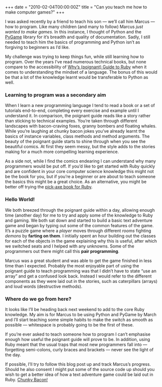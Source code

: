 +++
date = "2010-02-04T00:00:00Z"
title = "Can you teach me how to make computer games?"
+++

I was asked recently by a friend to teach his son — we’ll call him
Marcus — how to program. Like many children (and many to follow)
Marcus _just wanted to make games_. In this instance, I thought of
Python and the [PyGame](http://www.pygame.org/) library for it’s
breadth and quality of documentation. Sadly, I still needed to teach
him the basics of programming and Python isn’t as forgiving to
beginners as I’d like.

My challenge was trying to keep things fun, while still learning how
to program. Over the years I’ve read numerous technical books, but
none compare to the accessibility of
[Why’s (poignant) Guide to Ruby](http://mislav.uniqpath.com/poignant-guide/)
when it comes to understanding the mindset of a language. The bonus of
this would be that a lot of the knowledge learnt would be transferable
to Python as well.

### Learning to program was a secondary aim

When I learn a new programming language I tend to read a book or a set
of tutorials end-to-end, completing every exercise and example until I
understand it. In comparison, the poignant guide reads like a story
rather than sticking to technical examples. You’re taken through
different landscapes with bacon-craving foxes, granny bombers and
floating whales. While you’re laughing at chunky bacon jokes you’ve
already learnt the basics of instance variables, class methods and
method arguments. The beauty of the poignant guide starts to shine
through when you see the beautiful comics. At first they seem messy,
but the style adds to the stories making for a much more compelling
learning experience.

As a side not, while I find the comics endearing I can understand why
many programmers would be put off. If you’d like to get started with
Ruby quickly and are confident in your core computer science knowledge
this might not be the book for you, but if you’re a beginner or are
about to teach someone the basics this might be a great choice. As an
alternative, you might be better off trying the
[pick-axe book for Ruby](http://www.pragprog.com/titles/ruby/programming-ruby).

### Hello World!

We both breezed through the poignant guide within a day, allowing
enough time (another day) for me to try and apply some of the
knowledge to Ruby and gaming. We both sat down and started to build a
basic text adventure game and began by typing out some of the common
features of the game. It’s a puzzle game where a _player_ moves
through different _rooms_ fighting _demons_ by **farting on them**. I
initially spent an hour building out the classes for each of the
objects in the game explaining why this is useful, after which we
switched seats and I helped with any unknowns. Some of the programmers
out there might call this **pair programming**.

Marcus was a great student and was able to get the game finished in
less time than I expected. Probably the most enjoyable part of using
the poignant guide to teach programming was that I didn’t have to
state “use an array” and get a confused look back. Instead I would
refer to the different components as they were laid out in the
stories, such as caterpillars (arrays) and loud words (destructive
methods).

### Where do we go from here?

It looks like I’ll be heading back next weekend to add to the core
Ruby knowledge. My aim is for Marcus to be using Python and PyGame by
March and I’ll start teaching some simple habits to make the switch as
smooth as possible — whitespace is probably going to be the first of
these.

If you’re ever asked to teach someone how to program I can’t emphasise
enough how useful the poignant guide will prove to be. In addition,
using Ruby meant that the usual traps that most new programmers fall
into — forgetting semi-colons, curly braces and brackets — never see
the light of the day.

If possible, I’ll try to follow this blog post up and track Marcus’s
progress. Should he also consent I might put some of the source code
up should you wish to get a better idea of how a text adventure game
could be laid out in
Ruby. [Chunky Bacon!](http://mislav.uniqpath.com/poignant-guide/book/chapter-3.html#section2)
